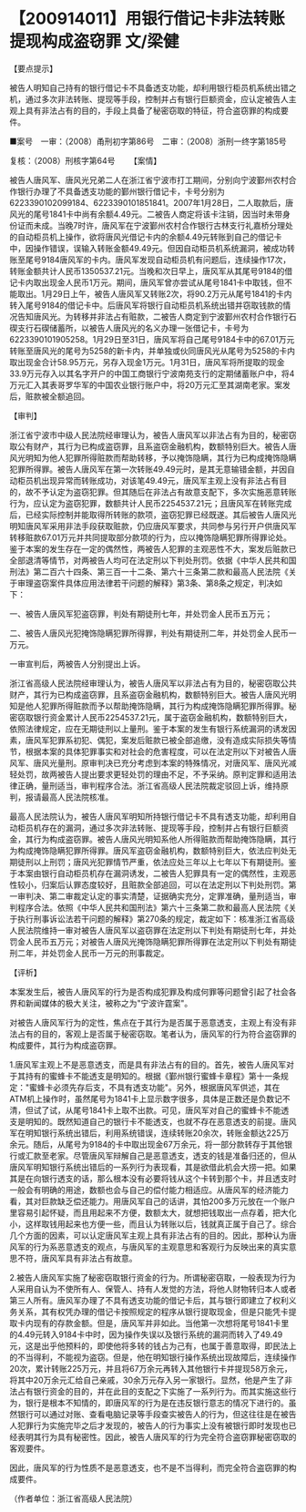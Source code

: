 # 【200914011】用银行借记卡非法转账提现构成盗窃罪 文/梁健

【要点提示】

被告人明知自己持有的银行借记卡不具备透支功能，却利用银行柜员机系统出错之机，通过多次非法转账、提现等手段，控制并占有银行巨额资金，应认定被告人主观上具有非法占有的目的，手段上具备了秘密窃取的特征，符合盗窃罪的构成要件。

■案号　一审：（2008）甬刑初字第86号　二审：（2008）浙刑一终字第185号

复核：（2008）刑核字第64号 　　【案情】

被告人唐风军、唐风光兄弟二人在浙江省宁波市打工期间，分别向宁波鄞州农村合作银行办理了不具备透支功能的鄞州银行借记卡，卡号分别为6223390102099184、6223390101851841。2007年1月28日，二人取款后，唐风光的尾号1841卡中尚有余额4.49元。二被告人商定将该卡注销，因当时未带身份证而未成。当晚7时许，唐风军在宁波鄞州农村合作银行古林支行礼嘉桥分理处的自动柜员机上操作，欲将唐风光借记卡内的余额4.49元转账到自己的借记卡中，因操作错误，误输入转账金额49.49元。但因自动柜员机系统漏洞，被成功转账至尾号9184唐风军的卡内。唐风军发现自动柜员机有问题后，连续操作17次，转账金额共计人民币1350537.21元。当晚和次日早上，唐风军从其尾号9184的借记卡内取出现金人民币1万元。期间，唐风军曾亦尝试从尾号1841卡中取钱，但不能取出。1月29日上午，被告人唐风军又转账2次，将90.2万元从尾号1841的卡内转入尾号9184的借记卡中。后唐风军将银行自动柜员机系统出错并窃取钱款的情况告知唐风光。为转移并非法占有赃款，二被告人商定到宁波鄞州农村合作银行石碶支行石碶储蓄所，以被告人唐风光的名义办理一张借记卡，卡号为6223390101905258。1月29日至31日，唐风军将自己尾号9184卡中的67.01万元转账至唐风光的尾号为5258的新卡内，并单独或伙同唐风光从尾号为5258的卡内取出现金合计58.95万元，另存入现金1万元。1月31日，唐风军将所提取的现金33.9万元存入以其名字开户的中国工商银行宁波南苑支行的定期储蓄账户中，将4万元汇入其表哥罗华军的中国农业银行账户中，将20万元汇至其湖南老家。案发后，赃款被全额追回。

【审判】

浙江省宁波市中级人民法院经审理认为，被告人唐风军以非法占有为目的，秘密窃取公有财产，其行为已构成盗窃罪，且系盗窃金融机构，数额特别巨大。被告人唐风光明知为他人犯罪所得赃款而帮助转移，予以掩饰隐瞒，其行为已构成掩饰隐瞒犯罪所得罪。被告人唐风军在第一次转账49.49元时，是其无意输错金额，并因自动柜员机出现异常而转账成功，对该笔49.49元，唐风军主观上没有非法占有目的，故不予认定为盗窃犯罪。但其随后在非法占有故意支配下，多次实施恶意转账行为，应认定为盗窃犯罪，数额共计人民币2254537.21元；且唐风军在转账完成后，已经实际控制并能取得所转账的款项，盗窃犯罪已经既遂。其后被告人唐风光明知唐风军采用非法手段获取赃款，仍应唐风军要求，共同参与另行开户供唐风军转移赃款67.01万元并共同提取部分款项的行为，应以掩饰隐瞒犯罪所得罪论处。鉴于本案的发生存在一定的偶然性，两被告人犯罪的主观恶性不大，案发后赃款已全部退清等情节，对两被告人均可在法定刑以下判处刑罚。依据《中华人民共和国刑法》第二百六十四条、第三百一十二条、第六十三条第二款和最高人民法院《关于审理盗窃案件具体应用法律若干问题的解释》第3条、第8条之规定，判决如下：

一、被告人唐风军犯盗窃罪，判处有期徒刑七年，并处罚金人民币五万元；

二、被告人唐风光犯掩饰隐瞒犯罪所得罪，判处有期徒刑二年，并处罚金人民币一万元。

一审宣判后，两被告人分别提出上诉。

浙江省高级人民法院经审理认为，被告人唐风军以非法占有为目的，秘密窃取公共财产，其行为已构成盗窃罪，且系盗窃金融机构，数额特别巨大。被告人唐风光明知是他人犯罪所得赃款而予以帮助掩饰隐瞒，其行为构成掩饰隐瞒犯罪所得罪。秘密窃取银行资金累计人民币2254537.21元，属于盗窃金融机构，数额特别巨大，依照法律规定，应在无期徒刑以上量刑。鉴于本案的发生有银行系统漏洞的诱发因素，唐风军犯罪系初犯、偶犯，案发后赃款已被全部追缴，没有造成实际损失等情节，根据本案的具体犯罪事实和对社会的危害程度，可以在法定刑以下对被告人唐风军、唐风光量刑。原审判决已充分考虑到本案的特殊情况，对唐风军、唐风光减轻处罚，故两被告人提出要求更轻处罚的理由不足，不予采纳。原判定罪和适用法律正确，量刑适当，审判程序合法。浙江省高级人民法院裁定驳回上诉，维持原判，报请最高人民法院核准。

最高人民法院认为，被告人唐风军明知所持银行借记卡不具有透支功能，却利用自动柜员机存在的漏洞，通过多次非法转账、提现等手段，控制并占有银行巨额资金，其行为构成盗窃罪。被告人唐风光明知系他人所得赃款而帮助掩饰隐瞒，其行为构成掩饰隐瞒犯罪所得罪。唐风军盗窃金融机构，数额特别巨大，依法应判处无期徒刑以上刑罚；唐风光犯罪情节严重，依法应处三年以上七年以下有期徒刑。鉴于本案由银行自动柜员机存在漏洞诱发，二被告人犯罪具有一定的偶然性，主观恶性较小，归案后认罪态度较好，且赃款全部追回，可以在法定刑以下判处刑罚。第一审判决、第二审裁定认定的事实清楚，证据确实充分，定罪准确，量刑适当，审判程序合法。依照《中华人民共和国刑法》第六十三条第二款和最高人民法院《关于执行刑事诉讼法若干问题的解释》第270条的规定，裁定如下：核准浙江省高级人民法院维持一审对被告人唐风军以盗窃罪在法定刑以下判处有期徒刑七年，并处罚金人民币五万元；对被告人唐风光掩饰隐瞒犯罪所得罪在法定刑以下判处有期徒刑二年，并处罚金人民币一万元的刑事裁定。

【评析】

本案发生后，被告人唐风军的行为是否构成犯罪及构成何罪等问题曾引起了社会各界和新闻媒体的极大关注，被称之为"宁波许霆案"。

对被告人唐风军行为的定性，焦点在于其行为是否属于恶意透支，主观上有没有非法占有的目的，客观上是否属于秘密窃取。笔者认为，唐风军的行为符合盗窃罪的构成要件，其行为构成盗窃罪。

1.唐风军主观上不是恶意透支，而是具有非法占有的目的。首先，被告人唐风军对于其持有的蜜蜂卡不能透支是明知的。根据《鄞州银行蜜蜂卡章程》第十一条规定："蜜蜂卡必须先存后支，不具有透支功能"。另外，根据唐风军供述，其在ATM机上操作时，虽然尾号为1841卡上显示数字很多，具体是正数还是负数记不清，但试了试，从尾号1841卡上取不出款。可见，唐风军对自己的蜜蜂卡不能透支是明知的。既然知道自己的银行卡不能透支，也就不存在恶意透支的前提。唐风军在明知银行系统出错后，利用系统错误，连续转账20余次，转账金额达225万余元。随后，从尾号为9184的卡中取出现金67万余元，将一部分款转存于其他银行或汇款至老家。尽管唐风军辩解自己是恶意透支，透支的钱是准备归还的，但从唐风军明知银行系统出错后的一系列行为表现看，其是欲借此机会大捞一把。如果其是在向银行透支的话，那么根本没有必要将钱从这个卡转到那个卡，并且透支时一般会有明确的用途，数额也会与自己的偿付能力相适应。从唐风军的经济能力看，其对巨款缺乏偿还能力。用唐风军自己的话讲，其怕200多万元放在一个账户里容易引起怀疑，而且用起来不方便，数额太大，就想把钱取出一点存着，把大化小，这样取钱用起来也方便一些，而且认为转账以后，钱就真正属于自己了。综合几个方面的因素，可以认定唐风军主观上具有非法占有的目的。因此，那种认为唐风军的行为系恶意透支的观点，与唐风军的主观意思和客观行为反映出来的真实意思不符，唐风军具有非法占有故意。

2.被告人唐风军实施了秘密窃取银行资金的行为。所谓秘密窃取，一般表现为行为人采用自认为不使所有人、保管人、持有人发觉的方法，将他人财物转归本人或者第三人所有。唐风军办理了不具有透支功能的借记卡后，其与银行即建立了权利义务关系，其有权凭办理的借记卡按照规定的程序从银行提取现金，但是只能凭卡提取卡内现有的存款金额。但是，唐风军并非如此。当他第一次想将尾号1841卡里的4.49元转入9184卡中时，因为操作失误以及银行系统的漏洞而转入了49.49元，这是出乎他预料的，即使他将多转的钱占为己有，也属于善意取得，即民法上的不当得利，不能视为盗窃。但是，他在明知银行操作系统出现故障后，连续操作20次，累计转账225万元，并且将67万余元再转入其他银行卡并提现58万余元，将其中20万余元汇给自己亲戚，30余万元存入另一家银行。显然，他是产生了非法占有银行资金的目的，并在此目的支配之下实施了一系列行为。而其实施这些行为，银行是根本不知情的，即唐风军的行为是在违反银行意志的情况下进行的。虽然银行可以通过对账、查看电脑记录等手段查实被告人的行为，但这往往是在被告人犯罪行为实施完毕之后才发现的，被告人的行为事实上没有被银行即时发现也已经表明其行为具有秘密性。因此，被告人唐风军的行为完全符合盗窃罪秘密窃取的客观要件。

因此，唐风军的行为性质不是恶意透支，也不是不当得利，而完全符合盗窃罪的构成要件。

（作者单位：浙江省高级人民法院）